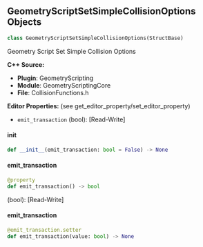 ## GeometryScriptSetSimpleCollisionOptions Objects

```python
class GeometryScriptSetSimpleCollisionOptions(StructBase)
```

Geometry Script Set Simple Collision Options

**C++ Source:**

- **Plugin**: GeometryScripting
- **Module**: GeometryScriptingCore
- **File**: CollisionFunctions.h

**Editor Properties:** (see get_editor_property/set_editor_property)

- ``emit_transaction`` (bool):  [Read-Write]

<a id="unreal.GeometryScriptSetSimpleCollisionOptions.__init__"></a>

#### __init__

```python
def __init__(emit_transaction: bool = False) -> None
```

<a id="unreal.GeometryScriptSetSimpleCollisionOptions.emit_transaction"></a>

#### emit_transaction

```python
@property
def emit_transaction() -> bool
```

(bool):  [Read-Write]

<a id="unreal.GeometryScriptSetSimpleCollisionOptions.emit_transaction"></a>

#### emit_transaction

```python
@emit_transaction.setter
def emit_transaction(value: bool) -> None
```

<a id="unreal.GeometryScriptSetStaticMeshCollisionOptions"></a>